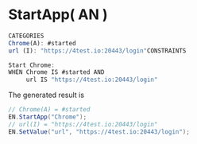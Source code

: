 # StartApp\( AN \)

```typescript
CATEGORIES
Chrome(A): #started
url (I): "https://4test.io:20443/login"​CONSTRAINTS

Start Chrome:
WHEN Chrome IS #started AND
     url IS "https://4test.io:20443/login"
```

The generated result is

```java
// Chrome(A) = #started
EN.StartApp("Chrome");
// url(I) = "https://4test.io:20443/login"
EN.SetValue("url", "https://4test.io:20443/login");
```

​[  
](https://4test.gitbook.io/4test-manual/~/drafts/-LUnMc5pP8rNIcswbK0U/primary/reference/okw-integration/implicit-okw)

